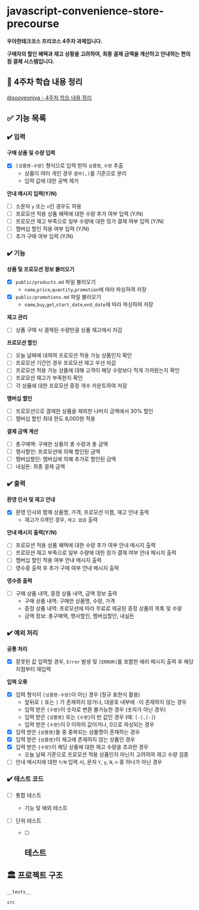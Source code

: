 # javascript-convenience-store-precourse

**우아한테크코스 프리코스 4주차 과제입니다.**

**구매자의 할인 혜택과 재고 상황을 고려하여, 최종 결제 금액을 계산하고 안내하는 편의점 결제 시스템입니다.**

## 📖 4주차 학습 내용 정리

[@sooyeoniya - 4주차 학습 내용 정리](about:blank)

## ✅ 기능 목록

### ✔️ 입력

  **구매 상품 및 수량 입력**
  - [x] `[상품명-수량]` 형식으로 입력 받아 `상품명`, `수량` 추출
    - 상품이 여러 개인 경우 `콤마(,)`를 기준으로 분리
    - 입력 값에 대한 공백 제거

  **안내 메시지 입력(Y/N)**
  - [ ] 소문자 `y` 또는 `n`인 경우도 허용
  - [ ] 프로모션 적용 상품 혜택에 대한 수량 추가 여부 입력 (Y/N)
  - [ ] 프로모션 재고 부족으로 일부 수량에 대한 정가 결제 여부 입력 (Y/N)
  - [ ] 멤버십 할인 적용 여부 입력 (Y/N)
  - [ ] 추가 구매 여부 입력 (Y/N)

### ✔️ 기능

  **상품 및 프로모션 정보 불러오기**
  - [x] `public/products.md` 파일 불러오기
    - `name`,`price`,`quantity`,`promotion`에 따라 파싱하여 저장
  - [x] `public/promotions.md` 파일 불러오기
    - `name`,`buy`,`get`,`start_date`,`end_date`에 따라 파싱하여 저장

  **재고 관리**
  - [ ] 상품 구매 시 결제된 수량만큼 상품 재고에서 차감

  **프로모션 할인**
  - [ ] 오늘 날짜에 대하여 프로모션 적용 가능 상품인지 확인
  - [ ] 프로모션 기간인 경우 프로모션 재고 우선 차감
  - [ ] 프로모션 적용 가능 상품에 대해 고객이 해당 수량보다 적게 가져왔는지 확인
  - [ ] 프로모션 재고가 부족한지 확인
  - [ ] 각 상품에 대한 프로모션 증정 개수 카운트하여 저장

  **멤버십 할인**
  - [ ] 프로모션으로 결제한 상품을 제외한 나머지 금액에서 30% 할인
  - [ ] 멤버십 할인 최대 한도 8,000원 적용

  **결제 금액 계산**
  - [ ] 총구매액: 구매한 상품의 총 수량과 총 금액
  - [ ] 행사할인: 프로모션에 의해 할인된 금액
  - [ ] 멤버십할인: 멤버십에 의해 추가로 할인된 금액
  - [ ] 내실돈: 최종 결제 금액

### ✔️ 출력

  **환영 인사 및 재고 안내**
  - [x] 환영 인사와 함께 상품명, 가격, 프로모션 이름, 재고 안내 출력
    - 재고가 0개인 경우, `재고 없음` 출력

  **안내 메시지 출력(Y/N)**
  - [ ] 프로모션 적용 상품 혜택에 대한 수량 추가 여부 안내 메시지 출력
  - [ ] 프로모션 재고 부족으로 일부 수량에 대한 정가 결제 여부 안내 메시지 출력
  - [ ] 멤버십 할인 적용 여부 안내 메시지 출력
  - [ ] 영수증 출력 후 추가 구매 여부 안내 메시지 출력

  **영수증 출력**
  - [ ] 구매 상품 내역, 증정 상품 내역, 금액 정보 출력
    - 구매 상품 내역: 구매한 상품명, 수량, 가격
    - 증정 상품 내역: 프로모션에 따라 무료로 제공된 증정 상품의 목록 및 수량
    - 금액 정보: 총구매액, 행사할인, 멤버십할인, 내실돈

### ✔️ 예외 처리

  **공통 처리**
  - [x] 잘못된 값 입력할 경우, `Error` 발생 및 `[ERROR]`를 포함한 에러 메시지 출력 후 해당 지점부터 재입력

  **입력 오류**
  - [x] 입력 형식이 `[상품명-수량]`이 아닌 경우 (정규 표현식 활용)
    - 앞뒤로 `[` 또는 `]` 가 존재하지 않거나, 대괄호 내부에 `-`이 존재하지 않는 경우
    - 입력 받은 `{수량}`이 숫자로 변환 불가능한 경우 (숫자가 아닌 경우)
    - 입력 받은 `{상품명}` 또는 `{수량}`이 빈 값인 경우 (예: `[-],[-]`)
    - 입력 받은 `{수량}`이 0 이하의 값이거나, 0으로 파싱되는 경우
  - [x] 입력 받은 `{상품명}`들 중 중복되는 상품명이 존재하는 경우
  - [x] 입력 받은 `{상품명}`이 재고에 존재하지 않는 상품인 경우
  - [x] 입력 받은 `{수량}`이 해당 상품에 대한 재고 수량을 초과한 경우
    - 오늘 날짜 기준으로 프로모션 적용 상품인지 아닌지 고려하여 재고 수량 검증
  - [ ] 안내 메시지에 대한 `Y/N` 입력 시, 문자 `Y`, `y`, `N`, `n` 중 하나가 아닌 경우

### ✔️ 테스트 코드

  - [ ] 통합 테스트
      - 기능 및 예외 테스트

  - [ ] 단위 테스트

      - [ ] **테스트**
          - 

## 🏛️ 프로젝트 구조
```
__tests__

src

```
